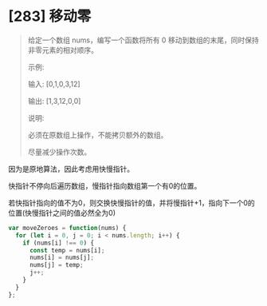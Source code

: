 # [283] 移动零

> 给定一个数组 nums，编写一个函数将所有 0 移动到数组的末尾，同时保持非零元素的相对顺序。
>
> 示例:
>
> 输入: [0,1,0,3,12]
>
> 输出: [1,3,12,0,0]
>
> 说明:
>
> 必须在原数组上操作，不能拷贝额外的数组。
>
> 尽量减少操作次数。

因为是原地算法，因此考虑用快慢指针。

快指针不停向后遍历数组，慢指针指向数组第一个有0的位置。

若快指针指向的值不为0，则交换快慢指针的值，并将慢指针+1，指向下一个0的位置(快慢指针之间的值必然全为0)

```js
var moveZeroes = function(nums) {
  for (let i = 0, j = 0; i < nums.length; i++) {
    if (nums[i] !== 0) {
      const temp = nums[i];
      nums[i] = nums[j];
      nums[j] = temp;
      j++;
    }
  }
};
```
